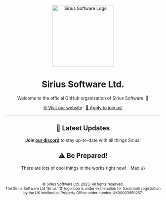 <div align="center">
  <img src="https://cdn.sirius.menu/KeySystem/assets/sg_Logo_full.png" alt="Sirius Software Logo" width="200"/>

  <h1>Sirius Software Ltd.</h1>

  <p>Welcome to the official GitHub organization of Sirius Software. 🌌</p>

  <a href="https://sirius.menu">🌐 Visit our website</a> · 
  <a href="https://apply.sirius.menu/">🚀 Apply to join us!</a>

  <hr>
  
  ## 🌠 Latest Updates
  **Join [our discord](https://discord.gg/sirius)** to stay up-to-date with all things Sirius!

  ## ⚠️ Be Prepared!
  There are lots of cool things in the works right now! - Max 👍

  <br>
  <sub>© Sirius Software Ltd. 2023. All rights reserved.</sub><br>
  <sub>The Sirius Software Ltd 'Sirius' 'S' logo icon is under examination for trademark registration by the UK Intellectual Property Office under number UK00003950257.</sub>
</div>
